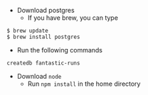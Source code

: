 * Download postgres
    * If you have brew, you can type
```
$ brew update
$ brew install postgres
```
* Run the following commands
```
createdb fantastic-runs
```

* Download `node`
    * Run `npm install` in the home directory
